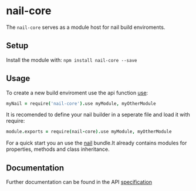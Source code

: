 nail-core
=========
The `nail-core` serves as a module host for nail build enviroments.

Setup
-----
Install the module with: `npm install nail-core --save`

Usage
-----
To create a new build enviroment use the api function [use][]:

```coffee
myNail = require('nail-core').use myModule, myOtherModule
```

It is recomended to define your nail builder in a seperate file and load it
with require:

```coffee
module.exports = require(nail-core).use myModule, myOtherModule
```

For a quick start you an use the [nail] bundle.It  already contains modules
for properties, methods and class inheritance.

Documentation
-------------
Further documentation can be found in the API [specification][]

[specification]: spec/api.coffee.md
[nail]: https://github.com/noptic/nail
[use]: spec/api.coffee.md#function-use